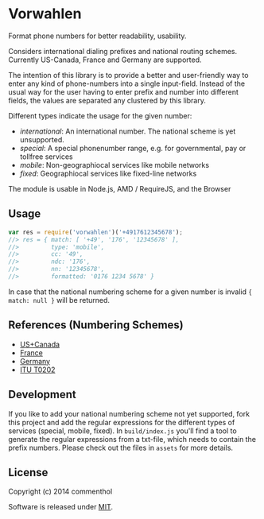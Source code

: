 # Vorwahlen

Format phone numbers for better readability, usability.

Considers international dialing prefixes and national routing schemes.
Currently US-Canada, France and Germany are supported.

The intention of this library is to provide a better and user-friendly way to enter any kind of phone-numbers into a single input-field.
Instead of the usual way for the user having to enter prefix and number into different fields, the values are separated any clustered by this library.

Different types indicate the usage for the given number:
* _international_: An international number. The national scheme is yet unsupported.
* _special_: A special phonenumber range, e.g. for governmental, pay or tollfree services
* _mobile_: Non-geographiocal services like mobile networks
* _fixed_: Geographiocal services like fixed-line networks 

The module is usable in Node.js, AMD / RequireJS, and the Browser

## Usage

```javascript
var res = require('vorwahlen')('+4917612345678');
//> res = { match: [ '+49', '176', '12345678' ],
//>         type: 'mobile',
//>         cc: '49',
//>         ndc: '176',
//>         nn: '12345678',
//>         formatted: '0176 1234 5678' }
```

In case that the national numbering scheme for a given number is invalid `{ match: null }` will be returned.

## References (Numbering Schemes)

* [US+Canada](http://www.nanpa.com/enas/geoAreaCodeNumberReport.do)
* [France](http://www.arcep.fr/index.php?id=8146)
* [Germany](http://www.bundesnetzagentur.de/cln_1431/DE/Sachgebiete/Telekommunikation/Unternehmen_Institutionen/Nummerierung/Rufnummern/Rufnummern_node.html)
* [ITU T0202](http://www.itu.int/oth/T0202.aspx?parent=T0202)

## Development

If you like to add your national numbering scheme not yet supported, fork this project and add the regular expressions for the different types of services (special, mobile, fixed).
In `build/index.js` you'll find a tool to generate the regular expressions from a txt-file, which needs to contain the prefix numbers. Please check out the files in `assets` for more details.

## License

Copyright (c) 2014 commenthol 

Software is released under [MIT][license].

[license]: ./LICENSE
